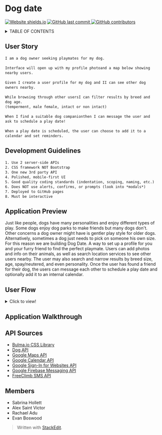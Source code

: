 # Dog date
[![Website shields.io](https://img.shields.io/website-up-down-green-red/http/jiberjiber.github.io/project-1.svg)](http://jiberjiber.github.io/project-1/) [![GitHub last commit](https://img.shields.io/github/last-commit/jiberjiber/project-1)
](https://github.com/jiberjiber/project-1/graphs/commit-activity) [![GitHub contributors](https://img.shields.io/github/contributors/jiberjiber/project-1)](https://github.com/jiberjiber/project-1/graphs/contributors)



<details>
<summary>TABLE OF CONTENTS</summary>
<p>

 - [User Story](#user-story)
 - [Development Guidelines](#development-guidelines)
 - [Application Preview](#application-preview)
 - [Application walkthrough](#application-walk-through)
 - [External API Sources](#api-sources)
 - [Development Team](#members)

</p>
</details>

## User Story
```
I am a dog owner seeking playmates for my dog.

Interface will open up with my profile photoand a map below showing nearby users.

Given I create a user profile for my dog and II can see other dog owners nearby.

While browsing through other usersI can filter results by breed and dog age.
(temperment, male female, intact or non intact)

When I find a suitable dog companionthen I can message the user and ask to schedule a play date!

When a play date is scheduled, the user can choose to add it to a calendar and set reminders.
```

## Development Guidelines
```
1. Use 2 server-side APIs
2. CSS framework NOT Bootstrap
3. One new 3rd party API
4. Polished, mobile-first UI
5. Good quality coding standards (indentation, scoping, naming, etc.)
6. Does NOT use alerts, confirms, or prompts (look into *modals*)
7. Deployed to GitHub pages
8. Must be interactive
```

## Application Preview

Just like people, dogs have many personalities and enjoy different types of play. Some dogs enjoy dog parks to make friends but many dogs don't. Other concerns a dog owner might have is gentler play style for older dogs. Alternatively, sometimes a dog just needs to pick on someone his own size. For this reason we are building Dog Date. A way to set up a profile for you and your furry friend to find the perfect playmate. Users can add photos and info on their animals, as well as search location services to see other users nearby. The user may also search and narrow results by breed size, age, spay/neutered, and even personality. Once the user has found a friend for their dog, the users can message each other to schedule a play date and optionally add it to an internal calendar.


## User Flow

<details>
  <summary>Click to view!</summary>

![Application walkthrough](images/revised-user-flow.jpg)
</details>

## Application Walkthrough




## API Sources
- [Bulma.io CSS Library](https://bulma.io/)
- [Dog API](https://dog.ceo/dog-api/)
- [Google Maps API](https://cloud.google.com/maps-platform)
- [Google Calendar API](https://developers.google.com/calendar)
- [Google Sign-In for Websites API](https://developers.google.com/identity/sign-in/web)
- [Google Firebase Messaging API](https://firebase.google.com/docs)
- [FreeClimb SMS API](https://www.freeclimb.com/lp/sms-api/?lead_source=googleads&campaign_id=9211263073&adgroup_id=96296157114&keyword=send%20sms%20free%20api&gclid=CjwKCAjwiMj2BRBFEiwAYfTbChVVRla0Ud-jFnI7mDcCpjbMjvwXOfUFGaHsLg1ZCKZBlysMhDfH8hoCkNcQAvD_BwE)


## Members
* Sabrina Hollett
* Alex Saint Victor
* Rachael Adu
* Evan Boswood

> Written with [StackEdit](https://stackedit.io/).
